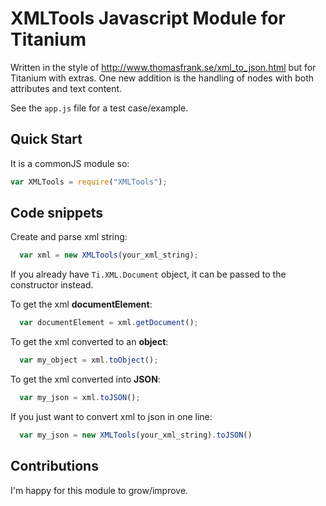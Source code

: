 XMLTools Javascript Module for Titanium
=======================================

Written in the style of http://www.thomasfrank.se/xml_to_json.html but
for Titanium with extras.
One new addition is the handling of nodes with both attributes and text
content. 

See the `app.js` file for a test case/example.

Quick Start
-----------
It is a commonJS module so:

~~~javascript 
var XMLTools = require("XMLTools");
~~~

Code snippets
-------------

Create and parse xml string:

~~~javascript 
  var xml = new XMLTools(your_xml_string);
~~~

If you already have `Ti.XML.Document` object, it can be passed to the
constructor instead. 
  
To get the xml **documentElement**:

~~~javascript 
  var documentElement = xml.getDocument();
~~~

To get the xml converted to an **object**:

~~~javascript 
  var my_object = xml.toObject();
~~~

To get the xml converted into **JSON**:

~~~javascript 
  var my_json = xml.toJSON();
~~~

If you just want to convert xml to json in one line:

~~~javascript
  var my_json = new XMLTools(your_xml_string).toJSON()
~~~


Contributions
-------------
I'm happy for this module to grow/improve. 
